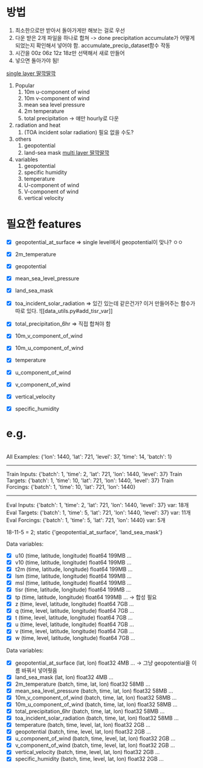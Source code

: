 # 방법
1. 최소한으로만 받아서 돌아가게만 해보는 걸로 우선
2. 다운 받은 2개 파일을 하나로 합쳐 -> done
   precipitation accumulate가 어떻게 되었는지 확인해서 넣어야 함.
   accumulate_precip_dataset함수 작동 
3. 시간을 00z 06z 12z 18z만 선택해서 새로 만들어
4. 넣으면 돌아가야 됨!

[single layer 딸깍딸깍](https://cds.climate.copernicus.eu/cdsapp#!/dataset/reanalysis-era5-single-levels?tab=form)
1. Popular
	1. 10m u-component of wind
	2. 10m v-component of wind
	3. mean sea level pressure
	4. 2m temperature
	5. total precipitation -> 얘만 hourly로 다운
4. radiation and heat
	1. (TOA incident solar radiation) 필요 없을 수도?
5. others
	1. geopotential
	2. land-sea mask
[multi layer 딸깍딸깍](https://cds.climate.copernicus.eu/cdsapp#!/dataset/reanalysis-era5-pressure-levels?tab=form)
1. variables
	1. geopotential
	2. specific humidity
	3. temperature
	4. U-component of wind
	5. V-component of wind
	6. vertical velocity

# 필요한 features
- [x] geopotential_at_surface => single level에서 geopotential이 맞나? ㅇㅇ
- [x] 2m_temperature
- [x] geopotential
- [x] mean_sea_level_pressure
- [x] land_sea_mask
- [x] toa_incident_solar_radiation => 있긴 있는데 같은건가?
      이거 만들어주는 함수가 따로 있다. ![[data_utils.py#add_tisr_var]]

- [x] total_precipitation_6hr => 직접 합쳐야 함
      
- [x] 10m_v_component_of_wind
- [x] 10m_u_component_of_wind
- [x] temperature
- [x] u_component_of_wind
- [x] v_component_of_wind
- [x] vertical_velocity
- [x] specific_humidity

# e.g.
\
All Examples:   {'lon': 1440, 'lat': 721, 'level': 37, 'time': 14, 'batch': 1}

----------------------------------------------
Train Inputs:   {'batch': 1, 'time': 2, 'lat': 721, 'lon': 1440, 'level': 37}
Train Targets:  {'batch': 1, 'time': 10, 'lat': 721, 'lon': 1440, 'level': 37}
Train Forcings: {'batch': 1, 'time': 10, 'lat': 721, 'lon': 1440}

----------------------------------------------
Eval Inputs:    {'batch': 1, 'time': 2, 'lat': 721, 'lon': 1440, 'level': 37} var: 18개
Eval Targets:   {'batch': 1, 'time': 5, 'lat': 721, 'lon': 1440, 'level': 37} var: 11개
Eval Forcings:  {'batch': 1, 'time': 5, 'lat': 721, 'lon': 1440} var: 5개

18-11-5 = 2; static {'geopotential_at_surface', 'land_sea_mask'}



Data variables:
 - [x] u10      (time, latitude, longitude) float64 199MB ...
 - [x] v10      (time, latitude, longitude) float64 199MB ...
 - [x] t2m      (time, latitude, longitude) float64 199MB ...
 - [x] lsm      (time, latitude, longitude) float64 199MB ...
 - [x] msl      (time, latitude, longitude) float64 199MB ...
 - [x] tisr     (time, latitude, longitude) float64 199MB ...
 - [x] tp       (time, latitude, longitude) float64 199MB ... -> 합성 필요
 - [x] z        (time, level, latitude, longitude) float64 7GB ...
 - [x] q        (time, level, latitude, longitude) float64 7GB ...
 - [x] t        (time, level, latitude, longitude) float64 7GB ...
 - [x] u        (time, level, latitude, longitude) float64 7GB ...
 - [x] v        (time, level, latitude, longitude) float64 7GB ...
 - [x] w        (time, level, latitude, longitude) float64 7GB ...

Data variables:
 - [x] geopotential_at_surface       (lat, lon) float32 4MB ... -> 그냥 geopotential을 이름 바꿔서 넣어줫음
 - [x] land_sea_mask                 (lat, lon) float32 4MB ...
 - [x] 2m_temperature                (batch, time, lat, lon) float32 58MB ...
 - [x] mean_sea_level_pressure       (batch, time, lat, lon) float32 58MB ...
 - [x] 10m_v_component_of_wind       (batch, time, lat, lon) float32 58MB ...
 - [x] 10m_u_component_of_wind       (batch, time, lat, lon) float32 58MB ...
 - [x] total_precipitation_6hr       (batch, time, lat, lon) float32 58MB ...
 - [x] toa_incident_solar_radiation  (batch, time, lat, lon) float32 58MB ...
 - [x] temperature                   (batch, time, level, lat, lon) float32 2GB ...
 - [x] geopotential                  (batch, time, level, lat, lon) float32 2GB ...
 - [x] u_component_of_wind           (batch, time, level, lat, lon) float32 2GB ...
 - [x] v_component_of_wind           (batch, time, level, lat, lon) float32 2GB ...
 - [x] vertical_velocity             (batch, time, level, lat, lon) float32 2GB ...
 - [x] specific_humidity             (batch, time, level, lat, lon) float32 2GB ...
